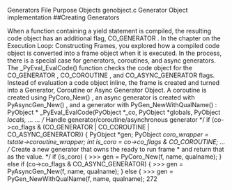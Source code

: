 Generators File Purpose Objects genobject.c Generator Object implementation 
##Creating Generators 

 When a function containing a  yield  statement is compiled, the resulting code object has an additional flag,  CO_GENERATOR . In the chapter on the Execution Loop: Constructing Frames, you explored how a compiled code object is converted into a frame object when it is executed. In the process, there is a special case for generators, coroutines, and async generators. The  _PyEval_EvalCode()  function checks the code object for the  CO_GENERATOR ,  CO_COROUTINE , and  CO_ASYNC_GENERATOR  flags. Instead of evaluation a code object inline, the frame is created and turned into a Generator, Coroutine or Async Generator Object. A coroutine is created using  PyCoro_New() , an async generator is created with  PyAsyncGen_New() , and a generator with  PyGen_NewWithQualName() : PyObject * _PyEval_EvalCode(PyObject *_co, PyObject *globals, PyObject *locals, ... ... /* Handle generator/coroutine/asynchronous generator */ if  (co->co_flags & (CO_GENERATOR | CO_COROUTINE | CO_ASYNC_GENERATOR)) { PyObject *gen; PyObject *coro_wrapper = tstate->coroutine_wrapper; int  is_coro = co->co_flags & CO_COROUTINE; ... /* Create a new generator that owns the ready to run frame * and return that as the value. */ if  (is_coro) { >>> gen = PyCoro_New(f, name, qualname); }  else if  (co->co_flags & CO_ASYNC_GENERATOR) { >>> gen = PyAsyncGen_New(f, name, qualname); }  else  { >>> gen = PyGen_NewWithQualName(f, name, qualname); 272
